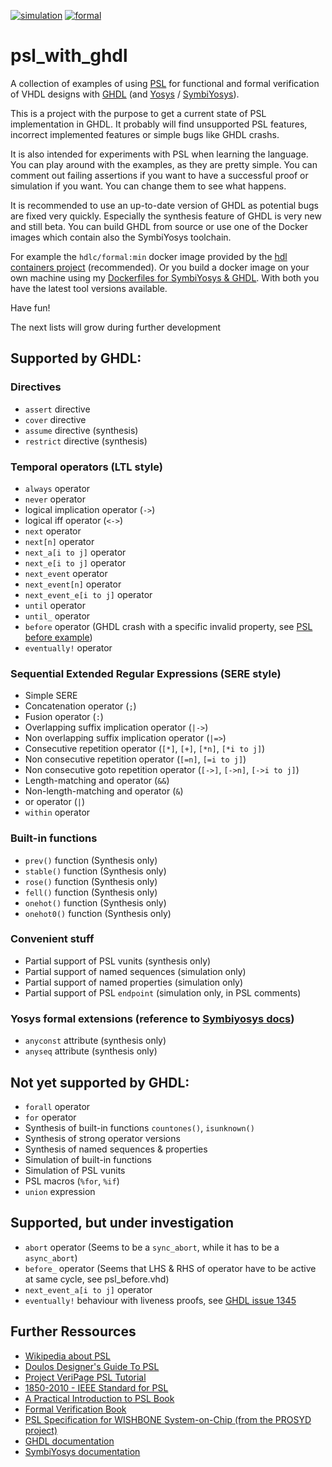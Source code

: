 [![simulation](https://github.com/tmeissner/psl_with_ghdl/workflows/simulation/badge.svg)](https://github.com/tmeissner/psl_with_ghdl/actions?query=workflow%3Asimulation) [![formal](https://github.com/tmeissner/psl_with_ghdl/workflows/formal/badge.svg)](https://github.com/tmeissner/psl_with_ghdl/actions?query=workflow%3Aformal)

# psl_with_ghdl

A collection of examples of using [PSL](https://en.wikipedia.org/wiki/Property_Specification_Language) for functional and formal verification of VHDL designs with [GHDL](https://github.com/ghdl/ghdl) (and [Yosys](https://github.com/YosysHQ/yosys) / [SymbiYosys](https://github.com/YosysHQ/SymbiYosys)).

This is a project with the purpose to get a current state of PSL implementation in GHDL. It probably will find unsupported PSL features, incorrect implemented features or simple bugs like GHDL crashs.

It is also intended for experiments with PSL when learning the language. You can play around with the examples, as they are pretty simple. You can comment out failing assertions if you want to have a successful proof or simulation if you want. You can change them to see what happens.

It is recommended to use an up-to-date version of GHDL as potential bugs are fixed very quickly. Especially the synthesis feature of GHDL is very new and still beta. You can build GHDL from source or use one of the Docker images which contain also the SymbiYosys toolchain.

For example the `hdlc/formal:min` docker image provided by the [hdl containers project](https://hdl.github.io/containers/) (recommended). Or you build a docker image on your own machine using my [Dockerfiles for SymbiYosys & GHDL](https://github.com/tmeissner/Dockerfiles). With both you have the latest tool versions available.

Have fun!


The next lists will grow during further development

## Supported by GHDL:

### Directives

* `assert` directive
* `cover` directive
* `assume` directive (synthesis)
* `restrict` directive (synthesis)

### Temporal operators (LTL style)

* `always` operator
* `never` operator
* logical implication operator (`->`)
* logical iff operator (`<->`)
* `next` operator
* `next[n]` operator
* `next_a[i to j]` operator
* `next_e[i to j]` operator
* `next_event` operator
* `next_event[n]` operator
* `next_event_e[i to j]` operator
* `until` operator
* `until_` operator
* `before` operator (GHDL crash with a specific invalid property, see [PSL before example](https://github.com/tmeissner/psl_with_ghdl/blob/master/src/psl_before.vhd#L53))
* `eventually!` operator

### Sequential Extended Regular Expressions (SERE style)

* Simple SERE
* Concatenation operator (`;`)
* Fusion operator (`:`)
* Overlapping suffix implication operator (`|->`)
* Non overlapping suffix implication operator (`|=>`)
* Consecutive repetition operator (`[*]`, `[+]`, `[*n]`, `[*i to j]`)
* Non consecutive repetition operator (`[=n]`, `[=i to j]`)
* Non consecutive goto repetition operator (`[->]`, `[->n]`, `[->i to j]`)
* Length-matching and operator (`&&`)
* Non-length-matching and operator (`&`)
* or operator (`|`)
* `within` operator

### Built-in functions

* `prev()` function (Synthesis only)
* `stable()` function (Synthesis only)
* `rose()` function (Synthesis only)
* `fell()` function (Synthesis only)
* `onehot()` function (Synthesis only)
* `onehot0()` function (Synthesis only)

### Convenient stuff

* Partial support of PSL vunits (synthesis only)
* Partial support of named sequences (simulation only)
* Partial support of named properties (simulation only)
* Partial support of PSL `endpoint` (simulation only, in PSL comments)

### Yosys formal extensions (reference to [Symbiyosys docs](https://symbiyosys.readthedocs.io/en/latest/verilog.html#unconstrained-variables))

* `anyconst` attribute (synthesis only)
* `anyseq` attribute (synthesis only)

## Not yet supported by GHDL:

* `forall` operator
* `for` operator
* Synthesis of built-in functions `countones()`, `isunknown()`
* Synthesis of strong operator versions
* Synthesis of named sequences & properties
* Simulation of built-in functions
* Simulation of PSL vunits
* PSL macros (`%for`, `%if`)
* `union` expression

## Supported, but under investigation

* `abort` operator (Seems to be a `sync_abort`, while it has to be a `async_abort`)
* `before_` operator (Seems that LHS & RHS of operator have to be active at same cycle, see psl_before.vhd)
* `next_event_a[i to j]` operator
* `eventually!` behaviour with liveness proofs, see [GHDL issue 1345](https://github.com/ghdl/ghdl/issues/1345)

## Further Ressources

* [Wikipedia about PSL](https://en.wikipedia.org/wiki/Property_Specification_Language)
* [Doulos Designer's Guide To PSL](https://www.doulos.com/knowhow/psl/)
* [Project VeriPage PSL Tutorial](http://www.project-veripage.com/psl_tutorial_1.php)
* [1850-2010 - IEEE Standard for PSL](https://standards.ieee.org/standard/1850-2010.html)
* [A Practical Introduction to PSL Book](https://www.springer.com/gp/book/9780387361239)
* [Formal Verification Book](https://www.elsevier.com/books/formal-verification/seligman/978-0-12-800727-3)
* [PSL Specification for WISHBONE System-on-Chip (from the PROSYD project)](https://opencores.org/websvn/filedetails?repname=copyblaze&path=%2Fcopyblaze%2Ftrunk%2Fcopyblaze%2Fdoc%2Fdev%2FWishBone%2Fprosyd1.4_1_annex.pdf)
* [GHDL documentation](https://ghdl.readthedocs.io)
* [SymbiYosys documentation](https://symbiyosys.readthedocs.io)
